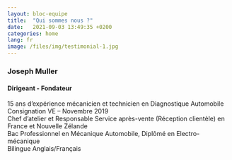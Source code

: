 ```yaml
---
layout: bloc-equipe
title:  "Qui sommes nous ?"
date:   2021-09-03 13:49:35 +0200
categories: home
lang: fr
image: /files/img/testimonial-1.jpg
---
```


### Joseph Muller

#### Dirigeant - Fondateur

<i class="fa fa-wrench" aria-hidden="true"></i> 15 ans d’expérience mécanicien et technicien en Diagnostique Automobile  
<i class="fa fa-wrench" aria-hidden="true"></i>   Consignation VE – Novembre 2019  
<i class="fa fa-wrench" aria-hidden="true"></i> Chef d’atelier et Responsable Service après-vente (Réception clientèle) en France et Nouvelle Zélande  
<i class="fa fa-wrench" aria-hidden="true"></i> Bac Professionnel en Mécanique Automobile, Diplômé en Electro-mécanique  
<i class="fa fa-wrench" aria-hidden="true"></i> Bilingue Anglais/Français